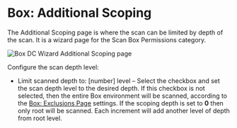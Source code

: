 # Box: Additional Scoping

The Additional Scoping page is where the scan can be limited by depth of the scan. It is a wizard
page for the Scan Box Permissions category.

![Box DC Wizard Additional Scoping page](/img/product_docs/accessanalyzer/12.0/admin/datacollector/box/additionalscoping.webp)

Configure the scan depth level:

- Limit scanned depth to: [number] level – Select the checkbox and set the scan depth level to the
  desired depth. If this checkbox is not selected, then the entire Box environment will be scanned,
  according to the [Box: Exclusions Page](/docs/accessanalyzer/12.0/admin/datacollector/box/exclusions.md) settings. If the scoping depth is set to
  **0** then only root will be scanned. Each increment will add another level of depth from root
  level.
